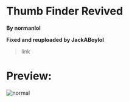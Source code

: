 # Thumb Finder Revived
**By normanlol**

**Fixed and reuploaded by JackABoylol**

> link

# Preview:

![normal](http://i.imgur.com/kWZfxSm.png)
